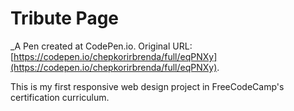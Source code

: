 # Tribute Page
 _A Pen created at CodePen.io. Original URL: [https://codepen.io/chepkorirbrenda/full/eqPNXy](https://codepen.io/chepkorirbrenda/full/eqPNXy).

 This is my first responsive web design project in FreeCodeCamp's certification curriculum.
